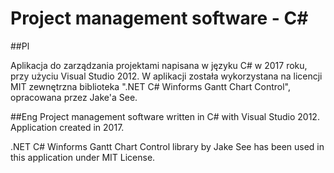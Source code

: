 # Project management software - C\#
##Pl

Aplikacja do zarządzania projektami napisana w języku C# w 2017 roku, przy użyciu Visual Studio 2012.
W aplikacji została wykorzystana na licencji MIT zewnętrzna biblioteka ".NET C# Winforms Gantt Chart Control", opracowana
przez Jake'a See.

##Eng
Project management software written in C# with Visual Studio 2012.
Application created in 2017.

.NET C# Winforms Gantt Chart Control library by Jake See has been used in this application under MIT License.
